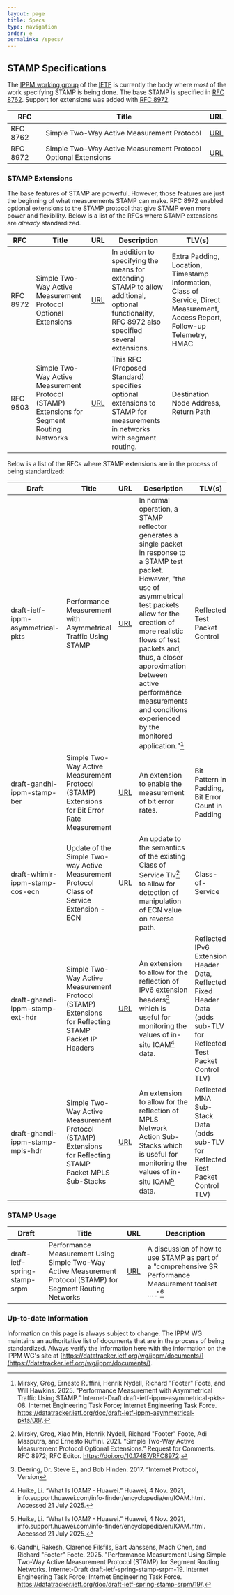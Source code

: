 ```yaml
---
layout: page
title: Specs
type: navigation
order: e
permalink: /specs/
---
```


## STAMP Specifications

The [IPPM working group](https://datatracker.ietf.org/wg/ippm/about/) of the [IETF](https://www.ietf.org/) is currently the body where _most_ of the work specifying STAMP is being done. The base STAMP is specified in [RFC 8762](https://datatracker.ietf.org/doc/rfc8762/). Support for extensions was added with [RFC 8972](https://datatracker.ietf.org/doc/rfc8972/).

| RFC | Title | URL |
| -- | -- | -- |
| RFC 8762 | Simple Two-Way Active Measurement Protocol | [URL](https://datatracker.ietf.org/doc/rfc8762/) |
| RFC 8972 | Simple Two-Way Active Measurement Protocol Optional Extensions | [URL](https://datatracker.ietf.org/doc/rfc8972/) |

### STAMP Extensions

The base features of STAMP are powerful. However, those features are just the beginning of what measurements STAMP can make. RFC 8972 enabled optional extensions to the STAMP protocol that give STAMP even more power and flexibility. Below is a list of the RFCs where STAMP extensions are _already_ standardized.

| RFC | Title | URL | Description | TLV(s) |
| -- | -- | -- | -- | -- |
| RFC 8972 | Simple Two-Way Active Measurement Protocol Optional Extensions | [URL](https://datatracker.ietf.org/doc/rfc8972/) | In addition to specifying the means for extending STAMP to allow additional, optional functionality, RFC 8972 also specified several extensions. | Extra Padding, Location, Timestamp Information, Class of Service, Direct Measurement, Access Report, Follow-up Telemetry, HMAC |
| RFC 9503 | Simple Two-Way Active Measurement Protocol (STAMP) Extensions for Segment Routing Networks | [URL](https://datatracker.ietf.org/doc/rfc9503/) | This RFC (Proposed Standard) specifies optional extensions to STAMP for measurements in networks with segment routing. | Destination Node Address, Return Path |

Below is a list of the RFCs where STAMP extensions are in the process of being standardized:

| Draft | Title | URL | Description | TLV(s) |
| -- | -- | -- | -- | -- |
| draft-ietf-ippm-asymmetrical-pkts | Performance Measurement with Asymmetrical Traffic Using STAMP  | [URL](https://datatracker.ietf.org/doc/draft-ietf-ippm-asymmetrical-pkts/) | In normal operation, a STAMP reflector generates a single packet in response to a STAMP test packet. However, "the use of asymmetrical test packets allow for the creation of more realistic flows of test packets and, thus, a closer approximation between active performance measurements and conditions experienced by the monitored application."[^assym] | Reflected Test Packet Control |
| draft-gandhi-ippm-stamp-ber |  Simple Two-Way Active Measurement Protocol (STAMP) Extensions for Bit Error Rate Measurement | [URL](https://datatracker.ietf.org/doc/draft-gandhi-ippm-stamp-ber/) | An extension to enable the measurement of bit error rates. | Bit Pattern in Padding, Bit Error Count in Padding |
| draft-whimir-ippm-stamp-cos-ecn |  Update of the Simple Two-way Active Measurement Protocol Class of Service Extension - ECN  | [URL](https://datatracker.ietf.org/doc/draft-whimir-ippm-stamp-cos-ecn/) | An update to the semantics of the existing Class of Service Tlv[^stamp-extensions] to allow for detection of manipulation of ECN value on reverse path. | Class-of-Service |
| draft-ghandi-ippm-stamp-ext-hdr | Simple Two-Way Active Measurement Protocol (STAMP) Extensions for Reflecting STAMP Packet IP Headers | [URL](https://datatracker.ietf.org/doc/draft-gandhi-ippm-stamp-ext-hdr/) | An extension to allow for the reflection of IPv6 extension headers[^ipv6] which is useful for monitoring the values of in-situ IOAM[^ioam] data. | Reflected IPv6 Extension Header Data,  Reflected Fixed Header Data (adds sub-TLV for Reflected Test Packet Control TLV)|
| draft-ghandi-ippm-stamp-mpls-hdr |  Simple Two-Way Active Measurement Protocol (STAMP) Extensions for Reflecting STAMP Packet MPLS Sub-Stacks | [URL](https://datatracker.ietf.org/doc/draft-gandhi-ippm-stamp-mpls-hdr/) | An extension to allow for the reflection of MPLS Network Action Sub-Stacks which is useful for monitoring the values of in-situ IOAM[^ioam] data. | Reflected MNA Sub-Stack Data (adds sub-TLV for Reflected Test Packet Control TLV)|

### STAMP Usage

| Draft | Title | URL | Description |
| -- | -- | -- | -- |
| draft-ietf-spring-stamp-srpm |  Performance Measurement Using Simple Two-Way Active Measurement Protocol (STAMP) for Segment Routing Networks | [URL](https://datatracker.ietf.org/doc/draft-ietf-spring-stamp-srpm/) | A discussion of how to use STAMP as part of a "comprehensive SR Performance Measurement toolset ... ."[^srpm]  |

[^srpm]: Gandhi, Rakesh, Clarence Filsfils, Bart Janssens, Mach Chen, and Richard "Footer" Foote. 2025. "Performance Measurement Using Simple Two-Way Active Measurement Protocol (STAMP) for Segment Routing Networks. Internet-Draft draft-ietf-spring-stamp-srpm-19. Internet Engineering Task Force; Internet Engineering Task Force. <https://datatracker.ietf.org/doc/draft-ietf-spring-stamp-srpm/19/>.


### Up-to-date Information

Information on this page is always subject to change. The IPPM WG maintains an authoritative list of documents that are in the process of being standardized. Always verify the information here with the information on the IPPM WG's site at [https://datatracker.ietf.org/wg/ippm/documents/](https://datatracker.ietf.org/wg/ippm/documents/).

[^assym]: Mirsky, Greg, Ernesto Ruffini, Henrik Nydell, Richard "Footer" Foote, and Will Hawkins. 2025. "Performance Measurement with Asymmetrical Traffic Using STAMP." Internet-Draft draft-ietf-ippm-asymmetrical-pkts-08. Internet Engineering Task Force; Internet Engineering Task Force. <https://datatracker.ietf.org/doc/draft-ietf-ippm-asymmetrical-pkts/08/>.

[^stamp-extensions]: Mirsky, Greg, Xiao Min, Henrik Nydell, Richard "Footer" Foote, Adi Masputra, and Ernesto Ruffini. 2021. “Simple Two-Way Active Measurement Protocol Optional Extensions.” Request for Comments. RFC 8972; RFC Editor. <https://doi.org/10.17487/RFC8972>.

[^ioam]: Huike, Li. “What Is IOAM? - Huawei.” Huawei, 4 Nov. 2021, info.support.huawei.com/info-finder/encyclopedia/en/IOAM.html. Accessed 21 July 2025.


[^ipv6]: Deering, Dr. Steve E., and Bob Hinden. 2017. “Internet Protocol, Version
